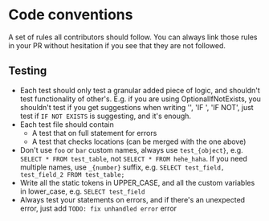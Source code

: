 # Code conventions

A set of rules all contributors should follow.
You can always link those rules in your PR without hesitation if you see that they are not followed.

## Testing

- Each test should only test a granular added piece of logic, and shouldn't test functionality of other's. E.g. if you are using OptionalIfNotExists, you shouldn't test if you get suggestions when writing '', 'IF ', 'IF NOT', just test if `IF NOT EXISTS` is suggesting, and it's enough.
- Each test file should contain
  - A test that on full statement for errors
  - A test that checks locations (can be merged with the one above)
- Don't use `foo` or `bar` custom names, always use `test_{object}`, e.g. `SELECT * FROM test_table`, not `SELECT * FROM hehe_haha`. If you need multiple names, use `_{number}` suffix, e.g. `SELECT test_field, test_field_2 FROM test_table;`
- Write all the static tokens in UPPER_CASE, and all the custom variables in lower_case, e.g. `SELECT test_field`
- Always test your statements on errors, and if there's an unexpected error, just add `TODO: fix unhandled error` error
